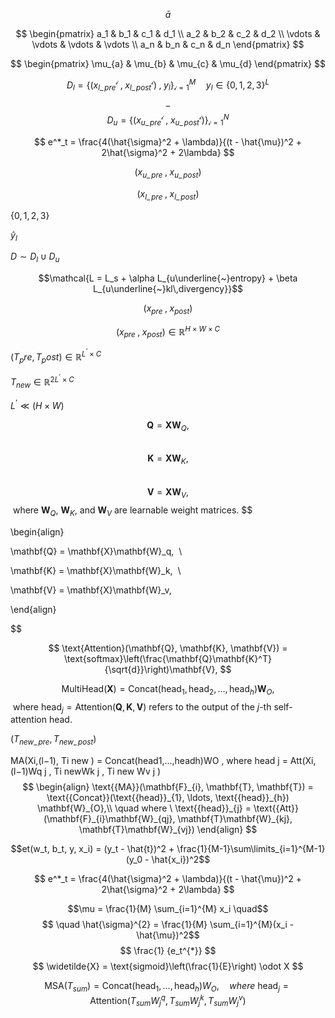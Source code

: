 
$$\bar{a}$$

$$
\begin{pmatrix}
a_1 & b_1 & c_1 & d_1 \\
a_2 & b_2 & c_2 & d_2 \\
\vdots & \vdots & \vdots & \vdots \\
a_n & b_n & c_n & d_n
\end{pmatrix}
$$

$$
\begin{pmatrix}
\mu_{a} & \mu_{b} & \mu_{c} & \mu_{d}
\end{pmatrix}
$$

$$D_l=\{(x_{l\_\,pre}^{\mathcal{i}}\;,\;x_{l\_\,post}^{\mathcal{i}})\;,\; y_l\}_{\mathcal{i=1}}^{M} \quad y_l\in\{0,1,2,3\}^L$$
$$\_$$
$$D_u=\{(x_{u\_\,pre}^{\mathcal{i}}\;,\;x_{u\_\,post}^{\mathcal{i}}) \}_{\mathcal{i=1}}^{N}$$

$$ e^*_t = \frac{4(\hat{\sigma}^2 + \lambda)}{(t - \hat{\mu})^2 + 2\hat{\sigma}^2 + 2\lambda} $$

$$(x_{u\_\,pre}\;,\;x_{u\_\,post})$$

$$(x_{l\_\,pre}\;,\;x_{l\_\,post})$$

$\{0,1,2,3\}$

$\hat{y}_l$

$D\sim{D_l\cup{D_u}}$

$$\mathcal{L = L_s + \alpha L_{u\underline{~}entropy} + \beta L_{u\underline{~}kl\,divergency}}$$

$$(x_{pre}\;,\;x_{post})$$

$$(x_{pre}\;,\;x_{post}) \in \mathbb{R}^{H\times{W}\times{C}}$$

$(T_pre, T_post) \in \mathbb{R}^{L^{’} \times {C}}$

$T_{new} \in \mathbb{R}^{2L^{’} \times {C}}$

$L^{’}\ll (H \times W)$

$$  
\mathbf{Q} = \mathbf{X}\mathbf{W}_Q,  
$$ $$  
\mathbf{K} = \mathbf{X}\mathbf{W}_K,  
$$ $$  
\mathbf{V} = \mathbf{X}\mathbf{W}_V,  
$$ where $\mathbf{W}_Q$, $\mathbf{W}_K$, and $\mathbf{W}_V$ are learnable weight matrices.
$$

\begin{align}

\mathbf{Q} = \mathbf{X}\mathbf{W}_q,  \\

\mathbf{K} = \mathbf{X}\mathbf{W}_k,  \\

\mathbf{V} = \mathbf{X}\mathbf{W}_v, 

\end{align}

$$

$$  
\text{Attention}(\mathbf{Q}, \mathbf{K}, \mathbf{V}) = \text{softmax}\left(\frac{\mathbf{Q}\mathbf{K}^T}{\sqrt{d}}\right)\mathbf{V},  
$$

$$  
\text{MultiHead}(\mathbf{X}) = \text{Concat}(\text{head}_1, \text{head}_2, \ldots, \text{head}_h)\mathbf{W}_O,  
$$ where $\text{head}_j = \text{Attention}(\mathbf{Q}, \mathbf{K}, \mathbf{V})$ refers to the output of the $j$-th self-attention head.

$(T_{new\_\,pre}, T_{new\_\,post})$

MA(Xi,(l−1), Ti new ) = Concat(head1,...,headh)WO , 
	where head j = Att(Xi,(l−1)Wq j , Ti newWk j , Ti new Wv j )
$$
\begin{align}
\text{{MA}}(\mathbf{F}_{i}, \mathbf{T}, \mathbf{T}) = \text{{Concat}}(\text{{head}}_{1}, \ldots, \text{{head}}_{h}) \mathbf{W}_{O},\\
\quad where \ 
\text{{head}}_{j} = \text{{Att}}(\mathbf{F}_{i}\mathbf{W}_{qj}, \mathbf{T}\mathbf{W}_{kj}, \mathbf{T}\mathbf{W}_{vj})
\end{align}
$$

$$et(w_t, b_t, y, x_i) = (y_t - \hat{t})^2 + \frac{1}{M-1}\sum\limits_{i=1}^{M-1} (y_0 - \hat{x_i})^2$$

$$ e^*_t = \frac{4(\hat{\sigma}^2 + \lambda)}{(t - \hat{\mu})^2 + 2\hat{\sigma}^2 + 2\lambda} $$

$$\mu = \frac{1}{M} \sum_{i=1}^{M} x_i \quad$$$$ \quad \hat{\sigma}^{2} = \frac{1}{M} \sum_{i=1}^{M}(x_i - \hat{\mu})^2$$
$$ \frac{1} {e_t^{*}} $$$$ \widetilde{X} = \text{sigmoid}\left(\frac{1}{E}\right) \odot X $$

$$\text{{MSA}}(T_{sum}) = \text{{Concat}}(\text{{head}}_{1}, \ldots, \text{{head}}_{h}) W_{O}, \quad where \  \text{{head}}_{j} = \text{{Attention}}(T_{sum}W^{q}_{j}, T_{sum}W^{k}_{j}, T_{sum}W^{v}_{j})$$
